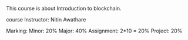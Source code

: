 This course is about Introduction to blockchain.

course Instructor: Nitin Awathare

Marking: Minor: 20%
         Major: 40%
         Assignment: 2*10 = 20%
         Project: 20%
